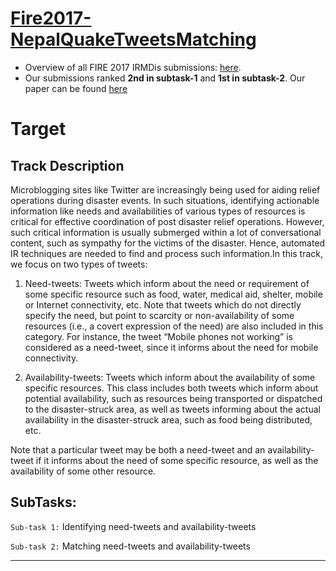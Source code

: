 # [Fire2017-NepalQuakeTweetsMatching](!http://ceur-ws.org/Vol-2036/)

- Overview of all FIRE 2017 IRMDis submissions: [here](!http://ceur-ws.org/Vol-2036/T2-1.pdf). 
- Our submissions ranked **2nd in subtask-1** and **1st in subtask-2**. Our paper can be found [here](!http://ceur-ws.org/Vol-2036/T2-4.pdf)

# Target
## Track Description
Microblogging sites like Twitter are increasingly being used for aiding relief operations during disaster events. In such situations, identifying actionable information like needs and availabilities of various types of resources is critical for effective coordination of post disaster relief operations. However, such critical information is usually submerged within a lot of conversational content, such as sympathy for the victims of the disaster. Hence, automated IR techniques are needed to find and process such information.In this track, we focus on two types of tweets:

1. Need-tweets: Tweets which inform about the need or requirement of some specific resource such as food, water, medical aid, shelter, mobile or Internet connectivity, etc. Note that tweets which do not directly specify the need, but point to scarcity or non-availability of some resources (i.e., a covert expression of the need) are also included in this category. For instance, the tweet “Mobile phones not working” is considered as a need-tweet, since it informs about the need for mobile connectivity.

2. Availability-tweets: Tweets which inform about the availability of some specific resources. This class includes both tweets which inform about potential availability, such as resources being transported or dispatched to the disaster-struck area, as well as tweets informing about the actual availability in the disaster-struck area, such as food being distributed, etc.

Note that a particular tweet may be both a need-tweet and an availability-tweet  if it informs about the need of some specific resource, as well as the availability of some other resource.

## SubTasks:
`Sub-task 1:` Identifying need-tweets and availability-tweets

`Sub-task 2:` Matching need-tweets and availability-tweets

---
